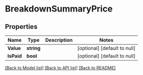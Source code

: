 # BreakdownSummaryPrice

## Properties
Name | Type | Description | Notes
------------ | ------------- | ------------- | -------------
**Value** | **string** |  | [optional] [default to null]
**IsPaid** | **bool** |  | [optional] [default to null]

[[Back to Model list]](../README.md#documentation-for-models) [[Back to API list]](../README.md#documentation-for-api-endpoints) [[Back to README]](../README.md)


